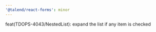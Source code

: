 ```yaml
---
'@talend/react-forms': minor
---
```


feat(TDOPS-4043/NestedList): expand the list if any item is checked
